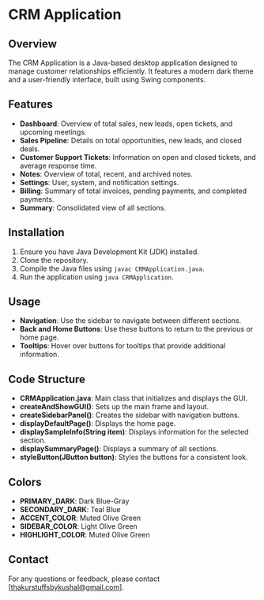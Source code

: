 # CRM Application

## Overview
The CRM Application is a Java-based desktop application designed to manage customer relationships efficiently. It features a modern dark theme and a user-friendly interface, built using Swing components.

## Features
- **Dashboard**: Overview of total sales, new leads, open tickets, and upcoming meetings.
- **Sales Pipeline**: Details on total opportunities, new leads, and closed deals.
- **Customer Support Tickets**: Information on open and closed tickets, and average response time.
- **Notes**: Overview of total, recent, and archived notes.
- **Settings**: User, system, and notification settings.
- **Billing**: Summary of total invoices, pending payments, and completed payments.
- **Summary**: Consolidated view of all sections.

## Installation
1. Ensure you have Java Development Kit (JDK) installed.
2. Clone the repository.
3. Compile the Java files using `javac CRMApplication.java`.
4. Run the application using `java CRMApplication`.

## Usage
- **Navigation**: Use the sidebar to navigate between different sections.
- **Back and Home Buttons**: Use these buttons to return to the previous or home page.
- **Tooltips**: Hover over buttons for tooltips that provide additional information.

## Code Structure
- **CRMApplication.java**: Main class that initializes and displays the GUI.
- **createAndShowGUI()**: Sets up the main frame and layout.
- **createSidebarPanel()**: Creates the sidebar with navigation buttons.
- **displayDefaultPage()**: Displays the home page.
- **displaySampleInfo(String item)**: Displays information for the selected section.
- **displaySummaryPage()**: Displays a summary of all sections.
- **styleButton(JButton button)**: Styles the buttons for a consistent look.

## Colors
- **PRIMARY_DARK**: Dark Blue-Gray
- **SECONDARY_DARK**: Teal Blue
- **ACCENT_COLOR**: Muted Olive Green
- **SIDEBAR_COLOR**: Light Olive Green
- **HIGHLIGHT_COLOR**: Muted Olive Green


## Contact
For any questions or feedback, please contact [thakurstuffsbykushal@gmail.com].

